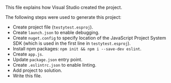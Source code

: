 This file explains how Visual Studio created the project.

The following steps were used to generate this project:
- Create project file (`testytest.esproj`).
- Create `launch.json` to enable debugging.
- Create `nuget.config` to specify location of the JavaScript Project System SDK (which is used in the first line in `testytest.esproj`).
- Install npm packages: `npm init && npm i --save-dev eslint`.
- Create `app.js`.
- Update `package.json` entry point.
- Create `.eslintrc.json` to enable linting.
- Add project to solution.
- Write this file.
